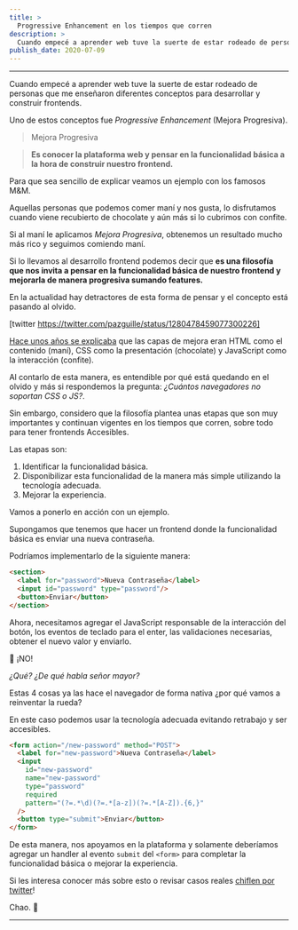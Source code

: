 ```yaml
---
title: >
  Progressive Enhancement en los tiempos que corren
description: >
  Cuando empecé a aprender web tuve la suerte de estar rodeado de personas que me enseñaron diferentes conceptos para desarrollar y construir frontends.
publish_date: 2020-07-09
---
```


---

Cuando empecé a aprender web tuve la suerte de estar rodeado de personas que me enseñaron diferentes conceptos para desarrollar y construir frontends.

Uno de estos conceptos fue *Progressive Enhancement* (Mejora Progresiva).

> Mejora Progresiva

> **Es conocer la plataforma web y pensar en la funcionalidad básica  a la hora de construir nuestro frontend.**

Para que sea sencillo de explicar veamos un ejemplo con los famosos M&M.

Aquellas personas que podemos comer maní y nos gusta, lo disfrutamos cuando viene recubierto de chocolate y aún más si lo cubrimos con confite.

Si al maní le aplicamos *Mejora Progresiva*, obtenemos un resultado mucho más rico y seguimos comiendo maní.

Si lo llevamos al desarrollo frontend podemos decir que **es una filosofía que nos invita a pensar en la funcionalidad básica de nuestro frontend y mejorarla de manera progresiva sumando features.**

En la actualidad hay detractores de esta forma de pensar y el concepto está pasando al olvido.

[twitter https://twitter.com/pazguille/status/1280478459077300226]

[Hace unos años se explicaba](https://alistapart.com/article/understandingprogressiveenhancement/) que las capas de mejora eran HTML como el contenido (maní), CSS como la presentación (chocolate) y JavaScript como la interacción (confite).

Al contarlo de esta manera, es entendible por qué está quedando en el olvido y más si respondemos la pregunta: *¿Cuántos navegadores no soportan CSS o JS?*.

Sin embargo, considero que la filosofía plantea unas etapas que son muy importantes y continuan vigentes en los tiempos que corren, sobre todo para tener frontends Accesibles.

Las etapas son:

1. Identificar la funcionalidad básica.
2. Disponibilizar esta funcionalidad de la manera más simple utilizando la tecnología adecuada.
3. Mejorar la experiencia.

Vamos a ponerlo en acción con un ejemplo.

Supongamos que tenemos que hacer un frontend donde la funcionalidad básica es enviar una nueva contraseña.

Podríamos implementarlo de la siguiente manera:

```html
<section>
  <label for="password">Nueva Contraseña</label>
  <input id="password" type="password"/>
  <button>Enviar</button>
</section>
```
Ahora, necesitamos agregar el JavaScript responsable de la interacción del botón, los eventos de teclado para el enter, las validaciones necesarias, obtener el nuevo valor y enviarlo.

🚫 ¡NO!

*¿Qué? ¿De qué habla señor mayor?*

Estas 4 cosas ya las hace el navegador de forma nativa ¿por qué vamos a reinventar la rueda?

En este caso podemos usar la tecnología adecuada evitando retrabajo y ser accesibles.

```html
<form action="/new-password" method="POST">
  <label for="new-password">Nueva Contraseña</label>
  <input
    id="new-password"
    name="new-password"
    type="password"
    required
    pattern="(?=.*\d)(?=.*[a-z])(?=.*[A-Z]).{6,}"
  />
  <button type="submit">Enviar</button>
</form>
```

De esta manera, nos apoyamos en la plataforma y solamente deberíamos agregar un handler al evento `submit` del `<form>` para completar la funcionalidad básica o mejorar la experiencia.

Si les interesa conocer más sobre esto o revisar casos reales [chiflen por twitter](https://twitter.com/pazguille)!

Chao. 🚀

---
